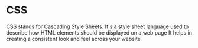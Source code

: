 # CSS

CSS stands for Cascading Style Sheets.
It's a style sheet language used to describe how HTML elements should be displayed on a web page
It helps in creating a consistent look and feel across your website